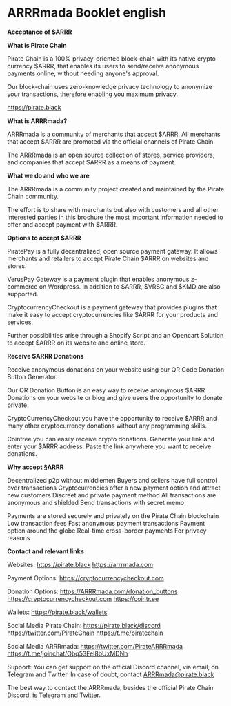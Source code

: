 # ARRRmada Booklet english

__Acceptance of $ARRR__


__What is Pirate Chain__

Pirate Chain is a 100% privacy-oriented block-chain with its native crypto-currency $ARRR, that enables its users to send/receive anonymous payments online, without needing anyone's approval. 

Our block-chain uses zero-knowledge privacy technology to anonymize your transactions, therefore enabling you maximum privacy.

https://pirate.black

__What is ARRRmada?__

ARRRmada is a community of merchants that accept $ARRR. 
All merchants that accept $ARRR are promoted via the official channels of Pirate Chain.

The ARRRmada is an open source collection of stores, service providers, and companies that accept $ARRR as a means of payment.


__What we do and who we are__

The ARRRmada is a community project created and maintained by the Pirate Chain community.

The effort is to share with merchants but also with customers and all other interested parties in this brochure the most important information needed to offer and accept payment with $ARRR.

__Options to accept $ARRR__

PiratePay is a fully decentralized, open source payment gateway. It allows merchants and retailers to accept Pirate Chain $ARRR on websites and stores.

VerusPay Gateway is a payment plugin that enables anonymous z-commerce on Wordpress. In addition to $ARRR, $VRSC and $KMD are also supported.

CryptocurrencyCheckout is a payment gateway that provides plugins that make it easy to accept cryptocurrencies like $ARRR for your products and services.

Further possibilities arise through a Shopify Script and an Opencart Solution to accept $ARRR on its website and online store.


__Receive $ARRR Donations__

Receive anonymous donations on your website using our QR Code Donation Button Generator.

Our QR Donation Button is an easy way to receive anonymous $ARRR Donations on your website or blog and give users the opportunity to donate private.

CryptoCurrencyCheckout you have the opportunity to receive $ARRR and many other cryptocurrency donations without any programming skills.

Cointree you can easily receive crypto donations. Generate your link and enter your $ARRR address. Paste the link anywhere you want to receive donations.


__Why accept §ARRR__

Decentralized p2p without middlemen
Buyers and sellers have full control over transactions
Cryptocurrencies offer a new payment option and attract new customers
Discreet and private payment method
All transactions are anonymous and shielded
Send transactions with secret memo

Payments are stored securely and privately on the Pirate Chain blockchain
Low transaction fees
Fast anonymous payment transactions
Payment option around the globe
Real-time cross-border payments
For privacy reasons


__Contact and relevant links__

Websites:
https://pirate.black
https://arrrmada.com

Payment Options:
https://cryptocurrencycheckout.com

Donation Options:
https://ARRRmada.com/donation_buttons
https://cryptocurrencycheckout.com
https://cointr.ee

Wallets:
https://pirate.black/wallets

Social Media Pirate Chain:
https://pirate.black/discord
https://twitter.com/PirateChain
https://t.me/piratechain

Social Media ARRRmada:
https://twitter.com/PirateARRRmada
https://t.me/joinchat/Obq53Fel8bUxMDNh


Support:
You can get support on the official Discord channel, via email, on Telegram and Twitter. In case of doubt, contact ARRRmada@pirate.black

The best way to contact the ARRRmada, besides the official Pirate Chain Discord, is Telegram and Twitter.
